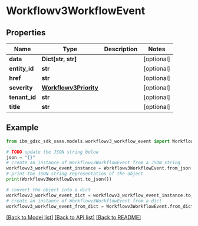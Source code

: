 # Workflowv3WorkflowEvent


## Properties

Name | Type | Description | Notes
------------ | ------------- | ------------- | -------------
**data** | **Dict[str, str]** |  | [optional] 
**entity_id** | **str** |  | [optional] 
**href** | **str** |  | [optional] 
**severity** | [**Workflowv3Priority**](Workflowv3Priority.md) |  | [optional] 
**tenant_id** | **str** |  | [optional] 
**title** | **str** |  | [optional] 

## Example

```python
from ibm_gdsc_sdk_saas.models.workflowv3_workflow_event import Workflowv3WorkflowEvent

# TODO update the JSON string below
json = "{}"
# create an instance of Workflowv3WorkflowEvent from a JSON string
workflowv3_workflow_event_instance = Workflowv3WorkflowEvent.from_json(json)
# print the JSON string representation of the object
print(Workflowv3WorkflowEvent.to_json())

# convert the object into a dict
workflowv3_workflow_event_dict = workflowv3_workflow_event_instance.to_dict()
# create an instance of Workflowv3WorkflowEvent from a dict
workflowv3_workflow_event_from_dict = Workflowv3WorkflowEvent.from_dict(workflowv3_workflow_event_dict)
```
[[Back to Model list]](../README.md#documentation-for-models) [[Back to API list]](../README.md#documentation-for-api-endpoints) [[Back to README]](../README.md)


